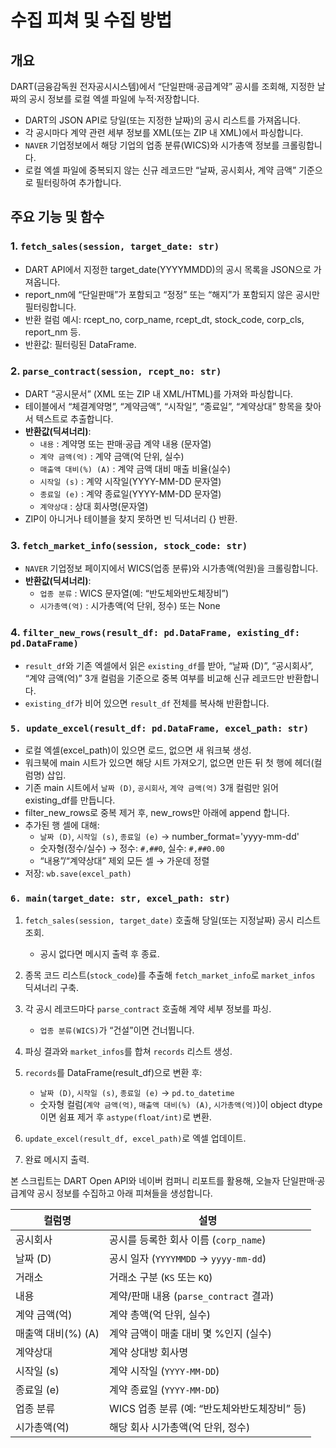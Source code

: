 # 수집 피쳐 및 수집 방법

## 개요
DART(금융감독원 전자공시시스템)에서 “단일판매‧공급계약” 공시를 조회해, 지정한 날짜의 공시 정보를 로컬 엑셀 파일에 누적·저장합니다.

- DART의 JSON API로 당일(또는 지정한 날짜)의 공시 리스트를 가져옵니다.
- 각 공시마다 계약 관련 세부 정보를 XML(또는 ZIP 내 XML)에서 파싱합니다.
- `NAVER` 기업정보에서 해당 기업의 업종 분류(WICS)와 시가총액 정보를 크롤링합니다.
- 로컬 엑셀 파일에 중복되지 않는 신규 레코드만 “날짜, 공시회사, 계약 금액” 기준으로 필터링하여 추가합니다.


## 주요 기능 및 함수
### 1. `fetch_sales(session, target_date: str)`
- DART API에서 지정한 target_date(YYYYMMDD)의 공시 목록을 JSON으로 가져옵니다.
- report_nm에 “단일판매”가 포함되고 “정정” 또는 “해지”가 포함되지 않은 공시만 필터링합니다.
- 반환 컬럼 예시: rcept_no, corp_name, rcept_dt, stock_code, corp_cls, report_nm 등.
- 반환값: 필터링된 DataFrame.

### 2. `parse_contract(session, rcept_no: str)`
- DART “공시문서” (XML 또는 ZIP 내 XML/HTML)를 가져와 파싱합니다.
- 테이블에서 “체결계약명”, “계약금액”, “시작일”, “종료일”, “계약상대” 항목을 찾아서 텍스트로 추출합니다.
- **반환값(딕셔너리)**:
   - `내용` : 계약명 또는 판매·공급 계약 내용 (문자열)
   - `계약 금액(억)` : 계약 금액(억 단위, 실수)
   - `매출액 대비(%) (A)` : 계약 금액 대비 매출 비율(실수)
   - `시작일 (s)` : 계약 시작일(YYYY-MM-DD 문자열)
   - `종료일 (e)` : 계약 종료일(YYYY-MM-DD 문자열)
   - `계약상대` : 상대 회사명(문자열)
- ZIP이 아니거나 테이블을 찾지 못하면 빈 딕셔너리 {} 반환.

### 3. `fetch_market_info(session, stock_code: str)`
- `NAVER` 기업정보 페이지에서 WICS(업종 분류)와 시가총액(억원)을 크롤링합니다.
- **반환값(딕셔너리)**:
   - `업종 분류` : WICS 문자열(예: “반도체와반도체장비”)
   - `시가총액(억)` : 시가총액(억 단위, 정수) 또는 None

### 4. `filter_new_rows(result_df: pd.DataFrame, existing_df: pd.DataFrame)`
- `result_df`와 기존 엑셀에서 읽은 `existing_df`를 받아,
“날짜 (D)”, “공시회사”, “계약 금액(억)” 3개 컬럼을 기준으로 중복 여부를 비교해 신규 레코드만 반환합니다.
- `existing_df`가 비어 있으면 `result_df` 전체를 복사해 반환합니다.

### `5. update_excel(result_df: pd.DataFrame, excel_path: str)`
- 로컬 엑셀(excel_path)이 있으면 로드, 없으면 새 워크북 생성.
- 워크북에 main 시트가 있으면 해당 시트 가져오기, 없으면 만든 뒤 첫 행에 헤더(컬럼명) 삽입.
- 기존 main 시트에서 `날짜 (D)`, `공시회사`, `계약 금액(억)` 3개 컬럼만 읽어 existing_df를 만듭니다.
- filter_new_rows로 중복 제거 후, new_rows만 아래에 append 합니다.
- 추가된 행 셀에 대해:
   - `날짜 (D)`, `시작일 (s)`, `종료일 (e)` → number_format='yyyy-mm-dd'
   - 숫자형(정수/실수) → 정수: `#,##0`, 실수: `#,##0.00`
   - “내용”/“계약상대” 제외 모든 셀 → 가운데 정렬
- 저장: `wb.save(excel_path)`

### `6. main(target_date: str, excel_path: str)`
1. `fetch_sales(session, target_date)` 호출해 당일(또는 지정날짜) 공시 리스트 조회.
   - 공시 없다면 메시지 출력 후 종료.
2. 종목 코드 리스트(`stock_code`)를 추출해 `fetch_market_info`로 `market_infos` 딕셔너리 구축.

3. 각 공시 레코드마다 `parse_contract` 호출해 계약 세부 정보를 파싱.
   - `업종 분류(WICS)`가 “건설”이면 건너뜁니다.

4. 파싱 결과와 `market_infos`를 합쳐 `records` 리스트 생성.

5. `records`를 DataFrame(result_df)으로 변환 후:
   - `날짜 (D)`, `시작일 (s)`, `종료일 (e)` → `pd.to_datetime`
   - 숫자형 컬럼(`계약 금액(억)`, `매출액 대비(%) (A)`, `시가총액(억)`)이 object dtype이면 쉼표 제거 후 `astype(float/int)`로 변환.

6. `update_excel(result_df, excel_path)`로 엑셀 업데이트.

7. 완료 메시지 출력.

본 스크립트는 DART Open API와 네이버 컴퍼니 리포트를 활용해, 오늘자 단일판매·공급계약 공시 정보를 수집하고 아래 피쳐들을 생성합니다.

| 컬럼명               | 설명                                               |
|---------------------|----------------------------------------------------|
| 공시회사            | 공시를 등록한 회사 이름 (`corp_name`)               |
| 날짜 (D)            | 공시 일자 (`YYYYMMDD` → `yyyy-mm-dd`)              |
| 거래소              | 거래소 구분 (`KS` 또는 `KQ`)                        |
| 내용                | 계약/판매 내용 (`parse_contract` 결과)              |
| 계약 금액(억)       | 계약 총액(억 단위, 실수)                            |
| 매출액 대비(%) (A)   | 계약 금액이 매출 대비 몇 %인지 (실수)               |
| 계약상대            | 계약 상대방 회사명                                  |
| 시작일 (s)          | 계약 시작일 (`YYYY-MM-DD`)                          |
| 종료일 (e)          | 계약 종료일 (`YYYY-MM-DD`)                          |
| 업종 분류            | WICS 업종 분류 (예: “반도체와반도체장비” 등)         |
| 시가총액(억)        | 해당 회사 시가총액(억 단위, 정수)                    |


<!-- | 피쳐                    | 설명                                    | 수집처 & 방법                                                                                                               |
|-------------------------|-----------------------------------------|-----------------------------------------------------------------------------------------------------------------------------|
| **stock_code**          | 6자리 종목코드                          | DART Open API `list.json` (`https://opendart.fss.or.kr/api/list.json`) 응답의 `stock_code` 필드                                 |
| **corp_name**           | 공시 회사명                             | DART Open API `list.json` 응답의 `corp_name` 필드                                                                           |
| **announcement_date**   | 공시일자 (`YYYY-MM-DD`)                | DART API `list.json` 응답의 `rcept_dt` (`YYYYMMDD`) → `pd.to_datetime(..., format='%Y%m%d')`                                    |
| **contract_name**       | 체결 계약명                             | DART 상세공시 문서 (`https://opendart.fss.or.kr/api/document.xml?crtfc_key=...&rcept_no=...`) 내 ZIP 압축 해제 후 나온 HTML `<table>`에서 `체결계약명` 레이블 뒤 `<td>` 텍스트 |
| **contract_amount**     | 계약금액 (정수, 원 단위)                | 위 DART 상세공시 HTML 테이블에서 `계약금액` 레이블 뒤 `<td>` 텍스트 → 쉼표 제거 → `int()` 변환                                  |
| **recent_sales_amount** | 최근 매출액 (정수, 원 단위)            | DART 상세공시 HTML 테이블에서 `최근매출액` 레이블 뒤 `<td>` 텍스트 → 쉼표 제거 → `int()` 변환                                |
| **sales_ratio_percent** | 매출액 대비 계약금액 비율 (%)           | DART 상세공시 HTML 테이블에서 `매출액대비` 레이블 뒤 `<td>` 텍스트 → `float()` 변환                                           |
| **contract_date**       | 계약(수주)일자 (`YYYY-MM-DD`)          | DART 상세공시 HTML 테이블에서 `계약(수주)일자` 레이블 뒤 `<td>` 텍스트 (`YYYY-MM-DD`) → `pd.to_datetime(..., format='%Y-%m-%d')` |
| **WICS**                | WICS 업종명                             | 네이버 컴퍼니 리포트 (`https://navercomp.wisereport.co.kr/v2/company/c1010001.aspx?cmp_cd=...`) HTML `<dt>` 중 `WICS:` 텍스트 |
| **market_cap**          | 시가총액 (문자열, 억원 단위 콤마)       | 같은 네이버 리포트 페이지 `<table id="cTB11">` 내 `th.txt`에서 “시가총액” 검출 → 해당 행 `td.num` 텍스트                        |

---

## 간단한 실행 흐름

1. **오늘자 공시 목록 조회**  
   – `fetch_sales(session)` 호출 → DART `list.json`  
2. **관심 종목 필터링**  
   – 전역 `TARGET_STOCKS` 리스트에 포함된 종목만 선별  
3. **상세 계약 정보 파싱**  
   – 각 `rcept_no` 별로 DART 상세공시 문서(`document.xml`) 요청 → ZIP 해제 후 HTML 테이블에서 주요 값 추출  
4. **시장정보 수집 & 캐싱**  
   – 네이버 컴퍼니 리포트 페이지 요청 → WICS, 시가총액 파싱  
5. **DataFrame 조립 및 타입 변환**  
   – `records` → `pd.DataFrame` 생성 → 날짜 컬럼(datetime) 변환  
6. **결과 출력**  
   – 콘솔 또는 CSV 저장   -->
